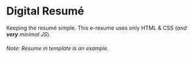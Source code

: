 # Digital Resumé

Keeping the resumé simple. This e-resume uses only HTML & CSS (_and **very** minimal JS_).

###### Note: Resume in template is an example.
